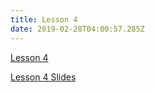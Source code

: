 ```yaml
---
title: Lesson 4
date: 2019-02-28T04:00:57.285Z
---
```

[Lesson 4](https://github.com/kiangtengl/python_101/releases/download/lesson_4/Lesson.4.zip)

[Lesson 4 Slides](https://www.figma.com/file/VvfJbBdksxyIDOeJKGvvlKmx/Lesson-4-Loops)
